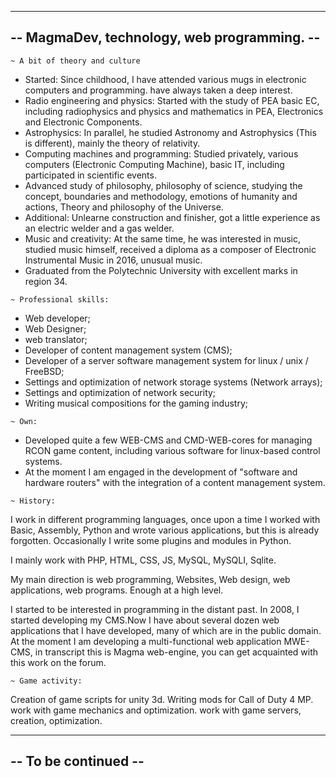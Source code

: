 
---------------------------------------------
--  MagmaDev, technology, web programming. --
---------------------------------------------

~~~~~~~~~~~~~~~~~~~~
~ A bit of theory and culture
~~~~~~~~~~~~~~~~~~~~
* Started: Since childhood, I have attended various mugs in electronic computers and programming. have always taken a deep interest.
* Radio engineering and physics: Started with the study of PEA basic EC, including radiophysics and physics and mathematics in PEA, Electronics and Electronic Components.
* Astrophysics: In parallel, he studied Astronomy and Astrophysics (This is different), mainly the theory of relativity.
* Computing machines and programming: Studied privately, various computers (Electronic Computing Machine), basic IT, including participated in scientific events.
* Advanced study of philosophy, philosophy of science, studying the concept, boundaries and methodology, emotions of humanity and actions, Theory and philosophy of the Universe.
* Additional: Unlearne construction and finisher, got a little experience as an electric welder and a gas welder.
* Music and creativity: At the same time, he was interested in music, studied music himself, received a diploma as a composer of Electronic Instrumental Music in 2016, unusual music.
* Graduated from the Polytechnic University with excellent marks in region 34.

~~~~~~~~~~~~~~~~~~~~
~ Professional skills:
~~~~~~~~~~~~~~~~~~~~
- Web developer;
- Web Designer;
- web translator;
- Developer of content management system (CMS);
- Developer of a server software management system for linux / unix / FreeBSD;
- Settings and optimization of network storage systems (Network arrays);
- Settings and optimization of network security;
- Writing musical compositions for the gaming industry;

~~~~~~~~~~~~~~~~~~~~
~ Own:
~~~~~~~~~~~~~~~~~~~~
- Developed quite a few WEB-CMS and CMD-WEB-cores for managing RCON game content,
including various software for linux-based control systems.
- At the moment I am engaged in the development of "software and hardware routers"
with the integration of a content management system.

~~~~~~~~~~~~~~~~~~~~
~ History:
~~~~~~~~~~~~~~~~~~~~
I work in different programming languages, once upon a time I worked with 
Basic, Assembly, Python and wrote various applications, but this is already forgotten.
Occasionally I write some plugins and modules in Python.

I mainly work with PHP, HTML, CSS, JS, MySQL, MySQLI, Sqlite.

My main direction is web programming, Websites, Web design, web applications, web programs.
Enough at a high level.

I started to be interested in programming in the distant past.
In 2008, I started developing my CMS.Now I have about several dozen 
web applications that I have developed, many of which are in the public domain. 
At the moment I am developing a multi-functional web application MWE-CMS, 
in transcript this is Magma web-engine, you can get acquainted with this work on the forum.

~~~~~~~~~~~~~~~~~~~~
~ Game activity:
~~~~~~~~~~~~~~~~~~~~
Creation of game scripts for unity 3d.
Writing mods for Call of Duty 4 MP.
work with game mechanics and optimization.
work with game servers, creation, optimization.

---------------------------------------------
--             To be continued             --
---------------------------------------------
